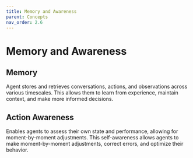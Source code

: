 ```yaml
---
title: Memory and Awareness
parent: Concepts
nav_order: 2.6
---
```


# Memory and Awareness

## Memory
Agent stores and retrieves conversations, actions, and observations across various timescales. This allows them to learn from experience, maintain context, and make more informed decisions.

## Action Awareness
Enables agents to assess their own state and performance, allowing for moment-by-moment adjustments.  This self-awareness allows agents to make moment-by-moment adjustments, correct errors, and optimize their behavior.